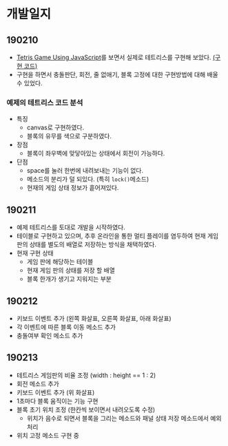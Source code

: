 # 개발일지

## 190210

- [Tetris Game Using JavaScript](https://youtu.be/HEsAr2Yt2do)를 보면서 실제로 테트리스를 구현해 보았다. [(구현 코드)](https://github.com/seungyeop-lee/tetris/tree/master/example-tetris)
- 구현을 하면서 충돌판단, 회전, 줄 없애기, 블록 고정에 대한 구현방법에 대해 배울 수 있었다.

### 예제의 테트리스 코드 분석

- 특징
  - canvas로 구현하였다.
  - 블록의 유무를 색으로 구분하였다.
- 장점
  - 블록이 좌우벽에 맞닿아있는 상태에서 회전이 가능하다.
- 단점
  - space를 눌러 한번에 내려보내는 기능이 없다.
  - 메소드의 분리가 덜 되있다. (특히 `lock()`메소드)
  - 현재의 게임 상태 정보가 흩어져있다.

## 190211

- 예제 테트리스를 토대로 개발을 시작하였다.
- 테이블로 구현하고 있으며, 추후 온라인을 통한 멀티 플레이를 염두하여 현재 게임 판의 상태를 별도의 배열로 저장하는 방식을 채택하였다.
- 현재 구현 상태
  - 게임 판에 해당하는 테이블
  - 현재 게임 판의 상태를 저장 할 배열
  - 블록 한개가 생기고 지워지는 부분

## 190212

- 키보드 이벤트 추가 (왼쪽 화살표, 오른쪽 화살표, 아래 화살표)
- 각 이벤트에 따른 블록 이동 메소드 추가
- 충돌여부 확인 메소드 추가

## 190213

- 테트리스 게임판의 비율 조정 (width : height == 1 : 2)
- 회전 메소드 추가
- 키보드 이벤트 추가 (위 화살표)
- 1초마다 블록 움직이는 기능 구현
- 블록 초기 위치 조정 (한칸씩 보이면서 내려오도록 수정)
  - 위치가 음수로 되면서 블록을 그리는 메소드와 패널 상태 저장 메소드에서 예외처리
- 위치 고정 메소드 구현 중